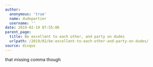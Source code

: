 ```yaml
---
author:
  anonymous: 'true'
  name: dudepartier
  username: ''
date: 2019-02-19 07:55:06
parent_page:
  title: Be excellent to each other, and party on dudes
  urlpath: /2019/02/be-excellent-to-each-other-and-party-on-dudes/
source: disqus
---
```


<p>that missing comma though</p>